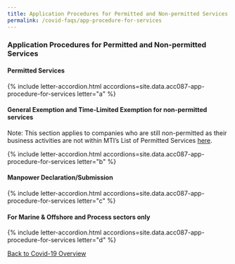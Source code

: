 ```yaml
---
title: Application Procedures for Permitted and Non-permitted Services
permalink: /covid-faqs/app-procedure-for-services
---
```


### Application Procedures for Permitted and Non-permitted Services

#### Permitted Services

{% include letter-accordion.html accordions=site.data.acc087-app-procedure-for-services letter="a" %}

#### General Exemption and Time-Limited Exemption for non-permitted services

Note: This section applies to companies who are still non-permitted as their business activities are not within MTI’s List of Permitted Services [here](/permittedlist/).

{% include letter-accordion.html accordions=site.data.acc087-app-procedure-for-services letter="b" %}

#### Manpower Declaration/Submission

{% include letter-accordion.html accordions=site.data.acc087-app-procedure-for-services letter="c" %}

#### For Marine & Offshore and Process sectors only

{% include letter-accordion.html accordions=site.data.acc087-app-procedure-for-services letter="d" %}

[Back to Covid-19 Overview](/covid/)

<script src="/jquery/fuse-code.js"></script>
<script src="/jquery/scroll-to-accordion.js"></script>
